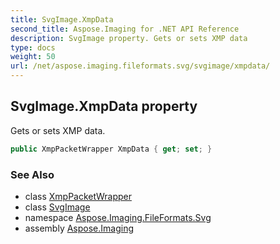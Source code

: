```yaml
---
title: SvgImage.XmpData
second_title: Aspose.Imaging for .NET API Reference
description: SvgImage property. Gets or sets XMP data
type: docs
weight: 50
url: /net/aspose.imaging.fileformats.svg/svgimage/xmpdata/
---
```

## SvgImage.XmpData property

Gets or sets XMP data.

```csharp
public XmpPacketWrapper XmpData { get; set; }
```

### See Also

* class [XmpPacketWrapper](../../../aspose.imaging.xmp/xmppacketwrapper/)
* class [SvgImage](../)
* namespace [Aspose.Imaging.FileFormats.Svg](../../svgimage/)
* assembly [Aspose.Imaging](../../../)


